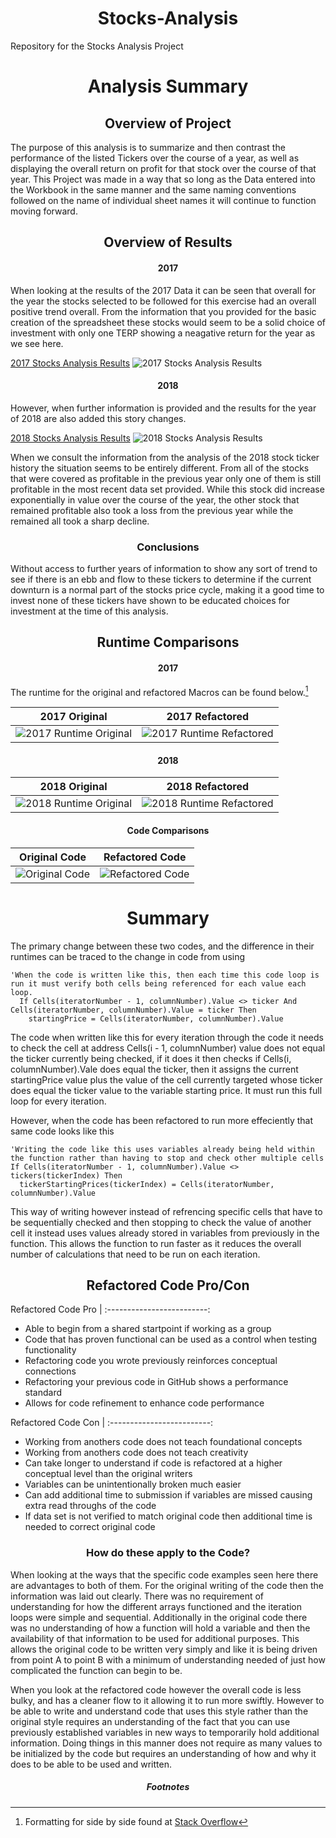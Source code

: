 # <div align="center">Stocks-Analysis</div>

Repository for the Stocks Analysis Project 

# <div align = "center">Analysis Summary</div>

## <div align = "center">Overview of Project</div>

  The purpose of this analysis is to summarize and then contrast the performance of the listed Tickers over the course of a year, as well as displaying the overall return on profit for that stock over the course of that year. This Project was made in a way that so long as the Data entered into the Workbook in the same manner and the same naming conventions followed on the name of individual sheet names it will continue to function moving forward.
  
## <div align = "center">Overview of Results</div>

#### <div align = "center">2017</div>
When looking at the results of the 2017 Data it can be seen that overall for the year the stocks selected to be followed for this exercise had an overall positive trend overall. From the information that you provided for the basic creation of the spreadsheet these stocks would seem to be a solid choice of investment with only one TERP showing a neagative return for the year as we see here. 

[2017 Stocks Analysis Results](https://github.com/CoryCMyers/Stocks-Analysis/blob/main/VBA_Challenge_2017.png) ![2017 Stocks Analysis Results](https://github.com/CoryCMyers/Stocks-Analysis/blob/main/VBA_Challenge_2017.png) 

#### <div align = "center">2018</div>

However, when further information is provided and the results for the year of 2018 are also added this story changes. 

[2018 Stocks Analysis Results](https://github.com/CoryCMyers/Stocks-Analysis/blob/main/VBA_Challenge_2018.png) ![2018 Stocks Analysis Results](https://github.com/CoryCMyers/Stocks-Analysis/blob/main/VBA_Challenge_2018.png)

When we consult the information from the analysis of the 2018 stock ticker history the situation seems to be entirely different. From all of the stocks that were covered as profitable in the previous year only one of them is still profitable in the most recent data set provided. While this stock did increase exponentially in value over the course of the year, the other stock that remained profitable also took a loss from the previous year while the remained all took a sharp decline.

### <div align = "center">Conclusions</div>

Without access to further years of information to show any sort of trend to see if there is an ebb and flow to these tickers to determine if the current downturn is a normal part of the stocks price cycle, making it a good time to invest none of these tickers have shown to be educated choices for investment at the time of this analysis.

## <div align = "center">Runtime Comparisons</div>

#### <div align = "center">2017</div>

The runtime for the original and refactored Macros can be found below.[^1]

2017 Original | 2017 Refactored 
:-------------------------:|:-------------------------:
![2017 Runtime Original](https://github.com/CoryCMyers/Stocks-Analysis/blob/CoryCMyers-patch-1-workingOnReadme/2017Base.PNG)  |  ![2017 Runtime Refactored](https://github.com/CoryCMyers/Stocks-Analysis/blob/main/VBA_Challenge_2017.png)

#### <div align = "center">2018</div>

2018 Original             |  2018 Refactored
:-------------------------:|:-------------------------:
![2018 Runtime Original](https://github.com/CoryCMyers/Stocks-Analysis/blob/CoryCMyers-patch-1-workingOnReadme/2018Base.PNG)  |  ![2018 Runtime Refactored](https://github.com/CoryCMyers/Stocks-Analysis/blob/CoryCMyers-patch-1-workingOnReadme/VBA_Challenge_2018.png)

#### <div align = "center">Code Comparisons</div>

Original Code | Refactored Code 
:-------------------------:|:-------------------------:
![Original Code](https://github.com/CoryCMyers/Stocks-Analysis/blob/main/Analysis_Code_Original.PNG)  | ![Refactored Code](https://github.com/CoryCMyers/Stocks-Analysis/blob/main/Analysis_Code_Refactored.PNG)


# <div align = "center">Summary</div>

The primary change between these two codes, and the difference in their runtimes can be traced to the change in code from using

```
'When the code is written like this, then each time this code loop is run it must verify both cells being referenced for each value each loop.
  If Cells(iteratorNumber - 1, columnNumber).Value <> ticker And Cells(iteratorNumber, columnNumber).Value = ticker Then
    startingPrice = Cells(iteratorNumber, columnNumber).Value
```

The code when written like this for every iteration through the code it needs to check the cell at address Cells(i - 1, columnNumber) value does not equal the ticker currently being checked, if it does it then checks if Cells(i, columnNumber).Vale does equal the ticker, then it assigns the current startingPrice value plus the value of the cell currently targeted whose ticker does equal the ticker value to the variable starting price. It must run this full loop for every iteration.

However, when the code has been refactored to run more effeciently that same code looks like this

```
'Writing the code like this uses variables already being held within the function rather than having to stop and check other multiple cells
If Cells(iteratorNumber - 1, columnNumber).Value <> tickers(tickerIndex) Then
  tickerStartingPrices(tickerIndex) = Cells(iteratorNumber, columnNumber).Value
```

This way of writing however instead of refrencing specific cells that have to be sequentially checked and then stopping to check the value of another cell it instead uses values already stored in variables from previously in the function. This allows the function to run faster as it reduces the overall number of calculations that need to be run on each iteration.


## <div align = "center">Refactored Code Pro/Con</div>

Refactored Code Pro       | 
:-------------------------:

- Able to begin from a shared startpoint if working as a group
- Code that has proven functional can be used as a control when testing functionality
- Refactoring code you wrote previously reinforces conceptual connections
- Refactoring your previous code in GitHub shows a performance standard
- Allows for code refinement to enhance code performance

Refactored Code Con       |
:-------------------------:

- Working from anothers code does not teach foundational concepts
- Working from anothers code does not teach creativity
- Can take longer to understand if code is refactored at a higher conceptual level than the original writers
- Variables can be unintentionally broken much easier
- Can add additional time to submission if variables are missed causing extra read throughs of the code
- If data set is not verified to match original code then additional time is needed to correct original code

### <div align = "center">How do these apply to the Code?</div>
  
When looking at the ways that the specific code examples seen here there are advantages to both of them. For the original writing of the code then the information was laid out clearly. There was no requirement of understanding for how the different arrays functioned and the iteration loops were simple and sequential. Additionally in the original code there was no understanding of how a function will hold a variable and then the availability of that information to be used for additional purposes.
This allows the original code to be written very simply and like it is being driven from point A to point B with a minimum of understanding needed of just how complicated the function can begin to be.

When you look at the refactored code however the overall code is less bulky, and has a cleaner flow to it allowing it to run more swiftly. However to be able to write and understand code that uses this style rather than the original style requires an understanding of the fact that you can use previously established variables in new ways to temporarily hold additional information. Doing things in this manner does not require as many values to be initialized by the code but requires an understanding of how and why it does to be able to be used and written.



##### <div align = "center"> Footnotes </div>
[^1]: Formatting for side by side found at [Stack Overflow](https://stackoverflow.com/questions/24319505/how-can-one-display-images-side-by-side-in-a-github-readme-md)
